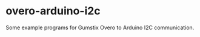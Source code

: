   overo-arduino-i2c
=======

Some example programs for Gumstix Overo to Arduino I2C communication.


